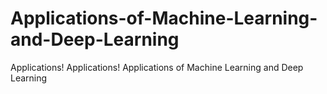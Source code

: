 # Applications-of-Machine-Learning-and-Deep-Learning
Applications! Applications! Applications of Machine Learning and Deep Learning
